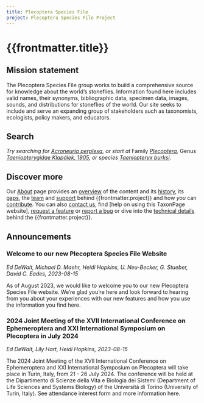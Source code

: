 ```yaml
---
title: Plecoptera Species File
project: Plecoptera Species File Project
---
```


# {{frontmatter.title}}
  
## Mission statement
The Plecoptera Species File group works to build a comprehensive source for knowledge about the world’s stoneflies. Information found here includes valid names, their synonyms, bibliographic data, specimen data, images, sounds, and distributions for stoneflies of the world. Our site seeks to include and serve an expanding group of stakeholders such as taxonomists, ecologists, policy makers, and educators.
   			 
## Search

<autocomplete-otu class="w-80"/>

_Try searching for _[Acroneuria perplexa](http://plecoptera.speciesfile.org/Common/Basic/taxa.aspx?TaxonNameID=3293)_, or start at_ Family _[Plecoptera](http://plecoptera.speciesfile.org/Common/basic/Taxa.aspx?TaxonNameID=1152749),_ Genus _[Taeniopterygidae Klapálek, 1905](http://plecoptera.speciesfile.org/Common/Basic/Taxa.aspx?TaxonNameID=1155286), or species [Taeniopteryx burksi](http://plecoptera.speciesfile.org/Common/Basic/taxa.aspx?TaxonNameID=2128)._

## Discover more

Our [About](/#/about) page provides an [overview](/about#overview) of the content and its [history](/about#history), its [gaps](about#gaps), the [team](about#team) and [support](about#support) behind {{frontmatter.project}} and how _you_ can [contribute](about#contribute). You can also [contact us](/about#contact), find [help on using this TaxonPage website], [request a feature]() or [report a bug]() or dive into the [technical details](/about#technical) behind the {{frontmatter.project}}.

## Announcements
### Welcome to our new Plecoptera Species File Website
_Ed DeWalt, Michael D. Maehr, Heidi Hopkins, U. Neu-Becker, G. Stueber,  David C. Eades, 2023-08-15_
<p>As of August 2023, we would like to welcome you to our new Plecoptera Species File website. We’re glad you’re here and look forward to hearing from you about your experiences with our new features and how you use the information you find here.
</p>

### 2024 Joint Meeting of the XVII International Conference on Ephemeroptera and XXI International Symposium on Plecoptera in July 2024
_Ed DeWalt, Lily Hart, Heidi Hopkins, 2023-08-15_  

The 2024 Joint Meeting of the XVII International Conference on Ephemeroptera and XXI International Symposium on Plecoptera will take place in Turin, Italy, from 21 - 26 July 2024. The conference will be held at the Dipartimento di Scienze della Vita e Biologia dei Sistemi (Department of Life Sciences and Systems Biology) of the Università di Torino (University of Turin, Italy). See attendance interest form and more information here.

   
